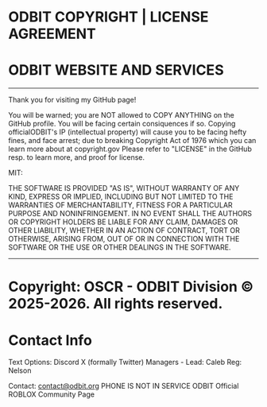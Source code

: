 # ODBIT COPYRIGHT | LICENSE AGREEMENT

# ODBIT WEBSITE AND SERVICES

------------------------------------------------------------------------------------------------

Thank you for visiting my GitHub page!

You will be warned; you are NOT allowed to COPY ANYTHING on the GitHub profile.
You will be facing certain consiquences if so.
Copying officialODBIT's IP (intellectual property) will cause you to be facing hefty fines,
and face arrest; due to breaking Copyright Act of 1976 which you can learn more about at copyright.gov
Please refer to "LICENSE" in the GitHub resp. to learn more, and proof for license.

MIT:

THE SOFTWARE IS PROVIDED "AS IS", WITHOUT WARRANTY OF ANY KIND, EXPRESS OR
IMPLIED, INCLUDING BUT NOT LIMITED TO THE WARRANTIES OF MERCHANTABILITY,
FITNESS FOR A PARTICULAR PURPOSE AND NONINFRINGEMENT. IN NO EVENT SHALL THE
AUTHORS OR COPYRIGHT HOLDERS BE LIABLE FOR ANY CLAIM, DAMAGES OR OTHER
LIABILITY, WHETHER IN AN ACTION OF CONTRACT, TORT OR OTHERWISE, ARISING FROM,
OUT OF OR IN CONNECTION WITH THE SOFTWARE OR THE USE OR OTHER DEALINGS IN THE
SOFTWARE.

------------------------------------------------------------------------------------------------

# Copyright: OSCR - ODBIT Division © 2025-2026. All rights reserved.

# Contact Info

Text Options:
Discord
X (formally Twitter)
Managers - Lead: Caleb Reg: Nelson

Contact:
contact@odbit.org
PHONE IS NOT IN SERVICE
ODBIT Official ROBLOX Community Page
